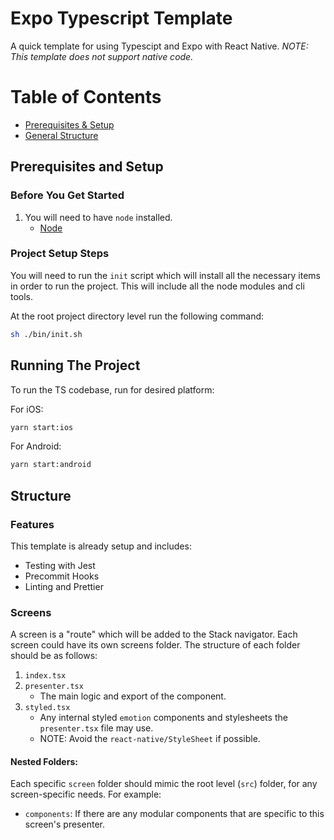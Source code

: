 # Expo Typescript Template

A quick template for using Typescipt and Expo with React Native. _NOTE: This template does not support native code._

# Table of Contents
  - [Prerequisites & Setup](#prerequisites-and-setup)
  - [General Structure](#structure)

## Prerequisites and Setup
### Before You Get Started
1. You will need to have `node` installed.
    - [Node](https://nodetsx.org/en/)

### Project Setup Steps
  You will need to run the `init` script which will install all the necessary items in order to run the project. This will include all the node modules and cli tools.

  At the root project directory level run the following command:
  ```bash
  sh ./bin/init.sh
  ```    
## Running The Project
To run the TS codebase, run for desired platform:

For iOS:
```bash
yarn start:ios
```

For Android:
```bash
yarn start:android
```

## Structure
### Features
This template is already setup and includes: 
  * Testing with Jest
  * Precommit Hooks
  * Linting and Prettier
  
### Screens
A screen is a "route" which will be added to the Stack navigator. Each screen could have its own screens folder.
The structure of each folder should be as follows:
1. `index.tsx`
2. `presenter.tsx`
    * The main logic and export of the component.
3. `styled.tsx`
    * Any internal styled `emotion` components and stylesheets the `presenter.tsx` file may use.
    * NOTE: Avoid the `react-native/StyleSheet` if possible.
#### Nested Folders:
Each specific `screen` folder should mimic the root level (`src`) folder, for any screen-specific needs. For example:
- `components`: If there are any modular components that are specific to this screen's presenter.